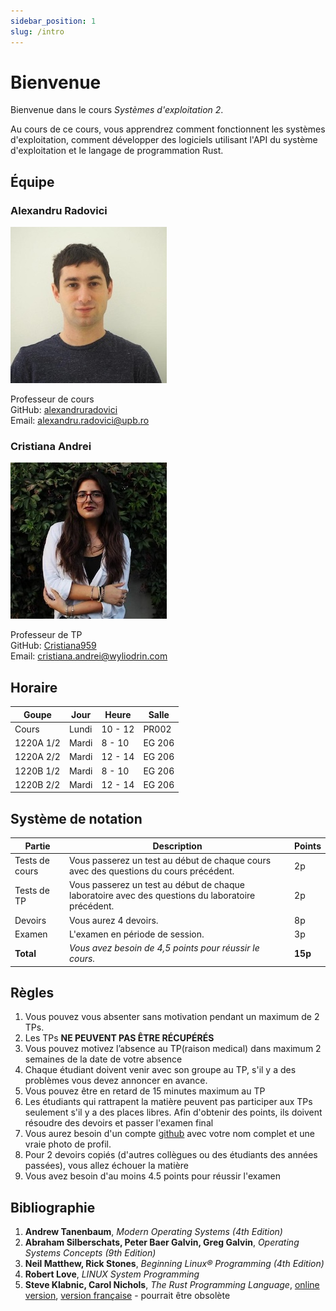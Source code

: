 ```yaml
---
sidebar_position: 1
slug: /intro
---
```


# Bienvenue

Bienvenue dans le cours *Systèmes d'exploitation 2*.

Au cours de ce cours, vous apprendrez comment fonctionnent les systèmes d'exploitation, comment développer des logiciels utilisant l'API du système d'exploitation et le langage de programmation Rust.


## Équipe

### Alexandru Radovici
![Alexandru Radovici](images/alexandru_radovici.jpg)

Professeur de cours \
GitHub: [alexandruradovici](https://github.com/alexandruradovici) \
Email: alexandru.radovici@upb.ro

### Cristiana Andrei
![Cristiana Andrei](images/cristiana_andrei.jpg)
 
Professeur de TP \
GitHub: [Cristiana959](https://github.com/Cristiana959) \
Email: cristiana.andrei@wyliodrin.com

## Horaire

| Goupe | Jour | Heure | Salle |
|-------|------|-------|-------|
| Cours | Lundi | 10 - 12 | PR002 |
| 1220A 1/2 | Mardi | 8 - 10 | EG 206 |
| 1220A 2/2 | Mardi | 12 - 14 | EG 206 |
| 1220B 1/2 | Mardi | 8 - 10 | EG 206 |
| 1220B 2/2 | Mardi | 12 - 14 | EG 206 |

## Système de notation

| Partie | Description | Points |
|--------|-------------|--------|
| Tests de cours | Vous passerez un test au début de chaque cours avec des questions du cours précédent. | 2p |
| Tests de TP | Vous passerez un test au début de chaque laboratoire avec des questions du laboratoire précédent. | 2p |
| Devoirs | Vous aurez 4 devoirs. | 8p |
| Examen | L'examen en période de session. | 3p |
| **Total** | *Vous avez besoin de 4,5 points pour réussir le cours.* | **15p** |

## Règles

1. Vous pouvez vous absenter sans motivation pendant un maximum de 2 TPs.
2. Les TPs **NE PEUVENT PAS ÊTRE RÉCUPÉRÉS**
3. Vous pouvez motivez l’absence au TP(raison medical) dans maximum 2 semaines de la date de votre absence 
4. Chaque étudiant doivent venir avec son groupe au TP, s'il y a des problèmes vous devez annoncer en avance.
5. Vous pouvez être en retard de 15 minutes maximum au TP
6. Les étudiants qui rattrapent la matière peuvent pas participer aux TPs seulement s'il y a des places libres. Afin d'obtenir des points, ils doivent résoudre des devoirs et passer l'examen final
7. Vous aurez besoin d'un compte [github](https://www.github.com) avec votre nom complet et une vraie photo de profil.
8. Pour 2 devoirs copiés (d'autres collègues ou des étudiants des années passées), vous allez échouer la matière
9. Vous avez besoin d'au moins 4.5 points pour réussir l'examen
 
## Bibliographie

1. **Andrew Tanenbaum**, *Modern Operating Systems (4th Edition)*
2. **Abraham Silberschats, Peter Baer Galvin, Greg Galvin**, *Operating Systems Concepts (9th Edition)*
3. **Neil Matthew, Rick Stones**, *Beginning Linux® Programming (4th Edition)*
4. **Robert Love**, *LINUX System Programming*
5. **Steve Klabnic, Carol Nichols**, *The Rust Programming Language*, [online version](https://doc.rust-lang.org/book/), [version française](https://jimskapt.github.io/rust-book-fr/) - pourrait être obsolète
